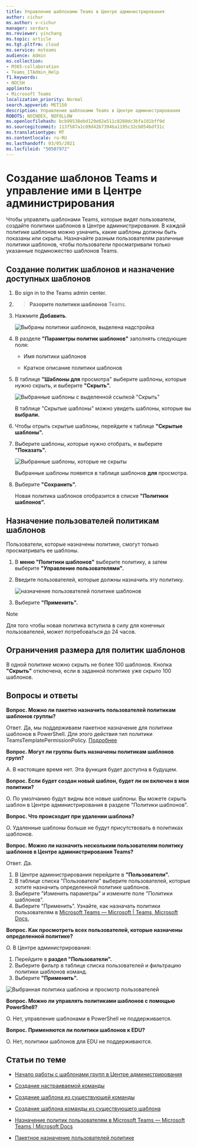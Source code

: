 ```yaml
---
title: Управление шаблонами Teams в Центре администрирования
author: cichur
ms.author: v-cichur
manager: serdars
ms.reviewer: yinchang
ms.topic: article
ms.tgt.pltfrm: cloud
ms.service: msteams
audience: Admin
ms.collection:
- M365-collaboration
- Teams_ITAdmin_Help
f1.keywords:
- NOCSH
appliesto:
- Microsoft Teams
localization_priority: Normal
search.appverid: MET150
description: Управление шаблонами Teams в Центре администрирования
ROBOTS: NOINDEX, NOFOLLOW
ms.openlocfilehash: bcb99538ebd129e02e511c8260dc3bfa101bff9d
ms.sourcegitcommit: 113f587a1c09d42b7394ba1195c32cb054bdf31c
ms.translationtype: MT
ms.contentlocale: ru-RU
ms.lasthandoff: 03/05/2021
ms.locfileid: "50507972"
---
```

# <a name="create-and-manage-teams-templates-in-the-admin-center"></a>Создание шаблонов Teams и управление ими в Центре администрирования

Чтобы управлять шаблонами Teams, которые видят пользователи, создайте политики шаблонов в Центре администрирования. В каждой политике шаблонов можно узначить, какие шаблоны должны быть показаны или скрыты.
Назначайте разным пользователям различные политики шаблонов, чтобы пользователи просматривали только указанные подмножество шаблонов Teams.

## <a name="create-template-policies-and-assign-available-templates"></a>Создание политик шаблонов и назначение доступных шаблонов

1. Во sign in to the Teams admin center.

2.   >  **Разорите политики шаблонов** Teams.

3. Нажмите **Добавить**.

    ![Выбраны политики шаблонов, выделена надстройка](media/template-policies-1.png)

1. В разделе **"Параметры политик шаблонов"** заполнять следующие поля:

    - Имя политики шаблонов

    - Краткое описание политики шаблонов

2. В таблице **"Шаблоны для** просмотра" выберите шаблоны, которые нужно скрыть, и выберите **"Скрыть".**

    ![Выбранные шаблоны с выделенной ссылкой "Скрыть"](media/template-policies-2.png)

    В таблице "Скрытые шаблоны" можно увидеть шаблоны, которые вы **выбрали.**

1. Чтобы отрыть скрытые шаблоны, перейдите к таблице **"Скрытые шаблоны".**

1. Выберите шаблоны, которые нужно отобрать, и выберите **"Показать".**

   ![Выбранные шаблоны, которые не скрыты](media/template-policies-3.png)

   Выбранные шаблоны появятся в таблице шаблонов **для** просмотра.
3. Выберите **"Сохранить".**

   Новая политика шаблонов отобразится в списке **"Политики шаблонов".**

## <a name="assign-users-to-the-template-policies"></a>Назначение пользователей политикам шаблонов

Пользователи, которые назначены политике, смогут только просматривать ее шаблоны.

1. В **меню "Политики шаблонов"** выберите политику, а затем выберите **"Управление пользователями".**

2. Введите пользователей, которые должны назначить эту политику.

   ![назначение пользователей политике шаблонов](media/template-policies-4.png)

3. Выберите **"Применить".**

> [!Note]
> Для того чтобы новая политика вступила в силу для конечных пользователей, может потребоваться до 24 часов.

## <a name="size-limits-for-template-policies"></a>Ограничения размера для политик шаблонов

В одной политике можно скрыть не более 100 шаблонов. Кнопка **"Скрыть"** отключена, если в заданной политике уже скрыто 100 шаблонов.

## <a name="frequently-asked-questions"></a>Вопросы и ответы

**Вопрос. Можно ли пакетно назначить пользователей политикам шаблонов группы?**
  
Ответ. Да, мы поддерживаем пакетное назначение для политики шаблонов в PowerShell. Для этого действия тип политики TeamsTemplatePermissionPolicy. [Подробнее](https://docs.microsoft.com/powershell/module/teams/new-csbatchpolicyassignmentoperation?view=teams-ps)

**Вопрос. Могут ли группы быть назначены политикам шаблонов групп?**

А. В настоящее время нет. Эта функция будет доступна в будущем.

**Вопрос. Если будет создан новый шаблон, будет ли он включен в мои политики?**

О. По умолчанию будут видны все новые шаблоны. Вы можете скрыть шаблон в Центре администрирования в разделе "Политики шаблонов".

**Вопрос. Что происходит при удалении шаблона?**

О. Удаленные шаблоны больше не будут присутствовать в политиках шаблонов.

**Вопрос. Можно ли назначить нескольким пользователям политику шаблонов в Центре администрирования Teams?**

Ответ. Да.

1. В Центре администрирования перейдите в **"Пользователи".**
1. В таблице списка "Пользователи" выберите пользователей, которые хотите назначить определенной политике шаблонов.
1. Выберите "Изменить параметры" и измените поле "Политики шаблонов".
1. Выберите "Применить".
   Узнайте, как назначать политики пользователям в [Microsoft Teams — Microsoft \| Teams, Microsoft Docs.](https://docs.microsoft.com/microsoftteams/assign-policies#assign-a-policy-to-a-batch-of-users)

**Вопрос. Как просмотреть всех пользователей, которые назначены определенной политике?**

О. В Центре администрирования:

1. Перейдите в **раздел "Пользователи".**
2. Выберите фильтр в таблице списка пользователей и фильтрацию политики шаблонов команд.
3. Выберите **"Применить".**

![Выбранная политика шаблона и просмотр пользователей](media/template-policies-5.png)

**Вопрос. Можно ли управлять политиками шаблонов с помощью PowerShell?**

О. Нет, управление шаблонами в PowerShell не поддерживается.

**Вопрос. Применяются ли политики шаблонов к EDU?**

О. Нет, политики шаблонов для EDU не поддерживаются.

## <a name="related-topics"></a>Статьи по теме

- [Начало работы с шаблонами групп в Центре администрирования](https://docs.microsoft.com/MicrosoftTeams/get-started-with-teams-templates-in-the-admin-console)

- [Создание настраиваемой команды](https://docs.microsoft.com/MicrosoftTeams/create-a-team-template)

- [Создание шаблона из существующей команды](https://docs.microsoft.com/MicrosoftTeams/create-template-from-existing-team)

- [Создание шаблона команды из существующего шаблона](https://docs.microsoft.com/MicrosoftTeams/create-template-from-existing-template)

- [Назначение политик пользователям в Microsoft Teams — Microsoft Teams \| Microsoft Docs](https://docs.microsoft.com/microsoftteams/assign-policies)

- [Пакетное назначение пользователей политике](https://docs.microsoft.com/powershell/module/teams/new-csbatchpolicyassignmentoperation?view=teams-ps)
